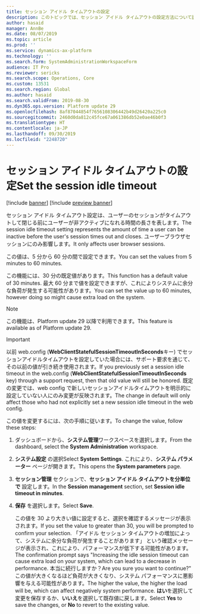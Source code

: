 ```yaml
---
title: セッション アイドル タイムアウトの設定
description: このトピックでは、セッション アイドル タイムアウトの設定方法について説明します。
author: hasaid
manager: AnnBe
ms.date: 08/07/2019
ms.topic: article
ms.prod: ''
ms.service: dynamics-ax-platform
ms.technology: ''
ms.search.form: SystemAdministrationWorkspaceForm
audience: IT Pro
ms.reviewer: sericks
ms.search.scope: Operations, Core
ms.custom: 13531
ms.search.region: Global
ms.author: hasaid
ms.search.validFrom: 2019-08-30
ms.dyn365.ops.version: Platform update 29
ms.openlocfilehash: 8af87044854f7656108306442b49d26420a225c0
ms.sourcegitcommit: 2460d0da812c45fce67a061386db52e0ae46b0f3
ms.translationtype: HT
ms.contentlocale: ja-JP
ms.lasthandoff: 09/30/2019
ms.locfileid: "2248720"
---
```

# <a name="set-the-session-idle-timeout"></a><span data-ttu-id="fe60f-103">セッション アイドル タイムアウトの設定</span><span class="sxs-lookup"><span data-stu-id="fe60f-103">Set the session idle timeout</span></span>

[!include [banner](../includes/banner.md)]
[!include [preview banner](../includes/preview-banner.md)]

<span data-ttu-id="fe60f-104">セッション アイドル タイムアウト設定は、ユーザーのセッションがタイムアウトして閉じる前にユーザーが非アクティブになれる時間の長さを表します。</span><span class="sxs-lookup"><span data-stu-id="fe60f-104">The session idle timeout setting represents the amount of time a user can be inactive before the user's session times out and closes.</span></span> <span data-ttu-id="fe60f-105">ユーザーブラウザセッションにのみ影響します。</span><span class="sxs-lookup"><span data-stu-id="fe60f-105">It only affects user browser sessions.</span></span>

<span data-ttu-id="fe60f-106">この値は、5 分から 60 分の間で設定できます。</span><span class="sxs-lookup"><span data-stu-id="fe60f-106">You can set the values from 5 minutes to 60 minutes.</span></span>

<span data-ttu-id="fe60f-107">この機能には、30 分の既定値があります。</span><span class="sxs-lookup"><span data-stu-id="fe60f-107">This function has a default value of 30 minutes.</span></span> <span data-ttu-id="fe60f-108">最大 60 分まで値を設定できますが、これによりシステムに余分な負荷が発生する可能性があります。</span><span class="sxs-lookup"><span data-stu-id="fe60f-108">You can set the value up to 60 minutes, however doing so might cause extra load on the system.</span></span>

> [!NOTE] 
> <span data-ttu-id="fe60f-109">この機能は、Platform update 29 以降で利用できます。</span><span class="sxs-lookup"><span data-stu-id="fe60f-109">This feature is available as of Platform update 29.</span></span>

> [!IMPORTANT]
> <span data-ttu-id="fe60f-110">以前 web.config (**WebClientStatefulSessionTimeoutInSeconds**キー) でセッションアイドルタイムアウトを設定していた場合には、サポート要求を通じて、その以前の値が引き続き使用されます。</span><span class="sxs-lookup"><span data-stu-id="fe60f-110">If you previously set a session idle timeout in the web.config (**WebClientStatefulSessionTimeoutInSeconds** key) through a support request, then that old value will still be honored.</span></span> <span data-ttu-id="fe60f-111">既定の変更では、web config で新しいセッションアイドルタイムアウトを明示的に設定していない人にのみ変更が反映されます。</span><span class="sxs-lookup"><span data-stu-id="fe60f-111">The change in default will only affect those who had not explicitly set a new session idle timeout in the web config.</span></span>

<span data-ttu-id="fe60f-112">この値を変更するには、次の手順に従います。</span><span class="sxs-lookup"><span data-stu-id="fe60f-112">To change the value, follow these steps:</span></span>

1. <span data-ttu-id="fe60f-113">ダッシュボードから、**システム管理**ワークスペースを選択します。</span><span class="sxs-lookup"><span data-stu-id="fe60f-113">From the dashboard, select the **System Administration** workspace.</span></span>
2. <span data-ttu-id="fe60f-114">**システム設定** の選択</span><span class="sxs-lookup"><span data-stu-id="fe60f-114">Select **System Settings**.</span></span> <span data-ttu-id="fe60f-115">これにより、**システム パラメーター** ページが開きます。</span><span class="sxs-lookup"><span data-stu-id="fe60f-115">This opens the **System parameters** page.</span></span>
3. <span data-ttu-id="fe60f-116">**セッション管理** セクションで、**セッション アイドル タイムアウトを分単位で** 設定します。</span><span class="sxs-lookup"><span data-stu-id="fe60f-116">In the **Session management** section, set **Session idle timeout in minutes**.</span></span>
4. <span data-ttu-id="fe60f-117">**保存** を選択します。</span><span class="sxs-lookup"><span data-stu-id="fe60f-117">Select **Save**.</span></span> 

    <span data-ttu-id="fe60f-118">この値を 30 より大きい値に設定すると、選択を確認するメッセージが表示されます。</span><span class="sxs-lookup"><span data-stu-id="fe60f-118">If you set the value to greater than 30, you will be prompted to confirm your selection.</span></span> <span data-ttu-id="fe60f-119">「アイドル セッション タイムアウトの増加によって、システムに余分な負荷が発生することがあります」 という確認メッセージが表示され、これにより、パフォーマンスが低下する可能性があります。</span><span class="sxs-lookup"><span data-stu-id="fe60f-119">The confirmation prompt says "Increasing the idle session timeout can cause extra load on your system, which can lead to a decrease in performance.</span></span> <span data-ttu-id="fe60f-120">本当に続行しますか？</span><span class="sxs-lookup"><span data-stu-id="fe60f-120">Are you sure you want to continue?"</span></span> <span data-ttu-id="fe60f-121">この値が大きくなるほど負荷が大きくなり、システム パフォーマンスに悪影響を与える可能性があります。</span><span class="sxs-lookup"><span data-stu-id="fe60f-121">The higher the value, the higher the load will be, which can affect negatively system performance.</span></span> <span data-ttu-id="fe60f-122">**はい**を選択して変更を保存するか、**いいえ**を選択して既存値に戻します。</span><span class="sxs-lookup"><span data-stu-id="fe60f-122">Select **Yes** to save the changes, or **No** to revert to the existing value.</span></span>

